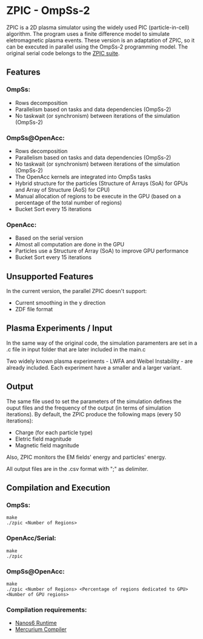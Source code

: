 # ZPIC - OmpSs-2 

ZPIC is a 2D plasma simulator using the widely used PIC (particle-in-cell) algorithm. The program uses a finite difference model to simulate eletromagnetic plasma events. These version is an adaptation of ZPIC, so it can be executed in parallel using the OmpSs-2 programming model. The original serial code belongs to the [ZPIC suite](https://github.com/ricardo-fonseca/zpic).  

## Features 

### OmpSs:
- Rows decomposition
- Parallelism based on tasks and data dependencies (OmpSs-2)
- No taskwait (or synchronism) between iterations of the simulation (OmpSs-2)

### OmpSs@OpenAcc:
- Rows decomposition
- Parallelism based on tasks and data dependencies (OmpSs-2)
- No taskwait (or synchronism) between iterations of the simulation (OmpSs-2)
- The OpenAcc kernels are integrated into OmpSs tasks
- Hybrid structure for the particles (Structure of Arrays (SoA) for GPUs and Array of Structure (AoS) for CPU)
- Manual allocation of regions to be execute in the GPU (based on a percentage of the total number of regions)
- Bucket Sort every 15 iterations

### OpenAcc:
- Based on the serial version
- Almost all computation are done in the GPU
- Particles use a Structure of Array (SoA) to improve GPU performance
- Bucket Sort every 15 iterations

## Unsupported Features
In the current version, the parallel ZPIC doesn't support:
- Current smoothing in the y direction
- ZDF file format 

## Plasma Experiments / Input
In the same way of the original code, the simulation paramenters are set in a .c file in input folder that are later included in the main.c

Two widely known plasma experiments - LWFA and Weibel Instability - are already included. Each experiment have a smaller and a larger variant.

## Output
The same file used to set the parameters of the simulation defines the ouput files and the frequency of the output (in terms of simulation iterations).
By default, the ZPIC produce the following maps (every 50 iterations):
- Charge (for each particle type)
- Eletric field magnitude
- Magnetic field magnitude

Also, ZPIC monitors the EM fields' energy and particles' energy.

All output files are in the .csv format with ";" as delimiter. 

## Compilation and Execution
### OmpSs:
```
make
./zpic <Number of Regions>
```
### OpenAcc/Serial:
```
make
./zpic
```

### OmpSs@OpenAcc:
```
make
./zpic <Number of Regions> <Percentage of regions dedicated to GPU> <Number of GPU regions>
```
### Compilation requirements:
- [Nanos6 Runtime](https://github.com/bsc-pm/nanos6)
- [Mercurium Compiler](https://github.com/bsc-pm/mcxx)
